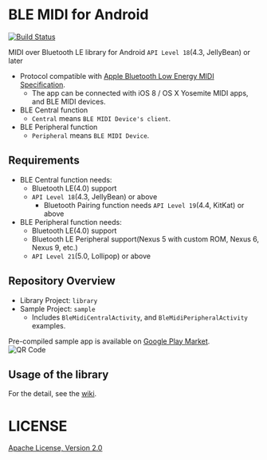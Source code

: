 BLE MIDI for Android
====================
[![Build Status](https://travis-ci.org/kshoji/BLE-MIDI-for-Android.svg?branch=master)](https://travis-ci.org/kshoji/BLE-MIDI-for-Android)

MIDI over Bluetooth LE library for Android `API Level 18`(4.3, JellyBean) or later

- Protocol compatible with [Apple Bluetooth Low Energy MIDI Specification](https://developer.apple.com/bluetooth/Apple-Bluetooth-Low-Energy-MIDI-Specification.pdf).
    - The app can be connected with iOS 8 / OS X Yosemite MIDI apps, and BLE MIDI devices.
- BLE Central function
    - `Central` means `BLE MIDI Device's client`.
- BLE Peripheral function
    - `Peripheral` means `BLE MIDI Device`.

Requirements
------------

- BLE Central function needs:
    - Bluetooth LE(4.0) support
    - `API Level 18`(4.3, JellyBean) or above
        - Bluetooth Pairing function needs `API Level 19`(4.4, KitKat) or above
- BLE Peripheral function needs:
    - Bluetooth LE(4.0) support
    - Bluetooth LE Peripheral support(Nexus 5 with custom ROM, Nexus 6, Nexus 9, etc.)
    - `API Level 21`(5.0, Lollipop) or above

Repository Overview
-------------------

- Library Project: `library`
- Sample Project: `sample`
    - Includes `BleMidiCentralActivity`, and `BleMidiPeripheralActivity` examples.

Pre-compiled sample app is available on [Google Play Market](https://play.google.com/store/apps/details?id=jp.kshoji.blemidi.sample).
<br />![QR Code](https://dl.dropboxusercontent.com/u/3968074/qr_ble_midi_sample.png)

Usage of the library
--------------------

For the detail, see the [wiki](https://github.com/kshoji/BLE-MIDI-for-Android/wiki).

LICENSE
=======
[Apache License, Version 2.0](http://www.apache.org/licenses/LICENSE-2.0)
